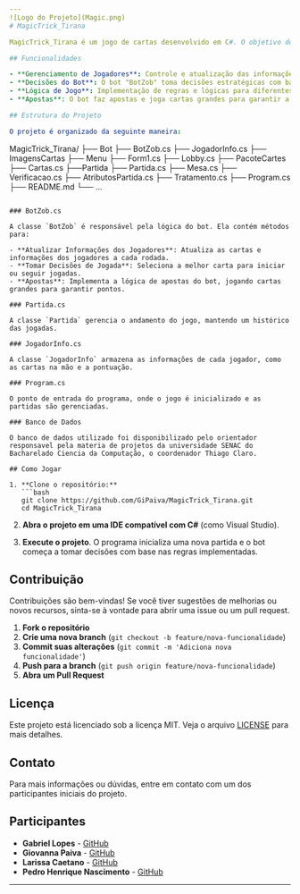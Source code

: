 ```yaml
---
![Logo do Projeto](Magic.png)
# MagicTrick_Tirana

MagicTrick_Tirana é um jogo de cartas desenvolvido em C#. O objetivo do jogo é implementar a lógica de um bot que toma decisões estratégicas durante o jogo.

## Funcionalidades

- **Gerenciamento de Jogadores**: Controle e atualização das informações dos jogadores.
- **Decisões do Bot**: O bot "BotZob" toma decisões estratégicas com base nas cartas e jogadas anteriores.
- **Lógica de Jogo**: Implementação de regras e lógicas para diferentes situações no jogo.
- **Apostas**: O bot faz apostas e joga cartas grandes para garantir a pontuação necessária.

## Estrutura do Projeto

O projeto é organizado da seguinte maneira:

```
MagicTrick_Tirana/
├── Bot
  ├── BotZob.cs
  ├── JogadorInfo.cs
├── ImagensCartas
├── Menu
  ├── Form1.cs
  ├── Lobby.cs
├── PacoteCartes
  ├── Cartas.cs
├──Partida
  ├── Partida.cs
  ├── Mesa.cs
  ├── Verificacao.cs
  ├── AtributosPartida.cs
├── Tratamento.cs
├── Program.cs
├── README.md
└── ...
```

### BotZob.cs

A classe `BotZob` é responsável pela lógica do bot. Ela contém métodos para:

- **Atualizar Informações dos Jogadores**: Atualiza as cartas e informações dos jogadores a cada rodada.
- **Tomar Decisões de Jogada**: Seleciona a melhor carta para iniciar ou seguir jogadas.
- **Apostas**: Implementa a lógica de apostas do bot, jogando cartas grandes para garantir pontos.

### Partida.cs

A classe `Partida` gerencia o andamento do jogo, mantendo um histórico das jogadas.

### JogadorInfo.cs

A classe `JogadorInfo` armazena as informações de cada jogador, como as cartas na mão e a pontuação.

### Program.cs

O ponto de entrada do programa, onde o jogo é inicializado e as partidas são gerenciadas.

### Banco de Dados

O banco de dados utilizado foi disponibilizado pelo orientador responsavel pela materia de projetos da universidade SENAC do Bacharelado Ciencia da Computação, o coordenador Thiago Claro.

## Como Jogar

1. **Clone o repositório:**
   ```bash
   git clone https://github.com/GiPaiva/MagicTrick_Tirana.git
   cd MagicTrick_Tirana
   ```

2. **Abra o projeto em uma IDE compatível com C#** (como Visual Studio).

3. **Execute o projeto**. O programa inicializa uma nova partida e o bot começa a tomar decisões com base nas regras implementadas.

## Contribuição

Contribuições são bem-vindas! Se você tiver sugestões de melhorias ou novos recursos, sinta-se à vontade para abrir uma issue ou um pull request.

1. **Fork o repositório**
2. **Crie uma nova branch** (`git checkout -b feature/nova-funcionalidade`)
3. **Commit suas alterações** (`git commit -m 'Adiciona nova funcionalidade'`)
4. **Push para a branch** (`git push origin feature/nova-funcionalidade`)
5. **Abra um Pull Request**

## Licença

Este projeto está licenciado sob a licença MIT. Veja o arquivo [LICENSE](LICENSE) para mais detalhes.

## Contato

Para mais informações ou dúvidas, entre em contato com um dos participantes iniciais do projeto.

## Participantes

- **Gabriel Lopes** - [GitHub](https://github.com/gabribaruelcl)
- **Giovanna Paiva** - [GitHub](https://github.com/GiPaiva)
- **Larissa Caetano** - [GitHub](https://github.com/lauris14)
- **Pedro Henrique Nascimento** - [GitHub](https://github.com/pedrohn3)

---
```

